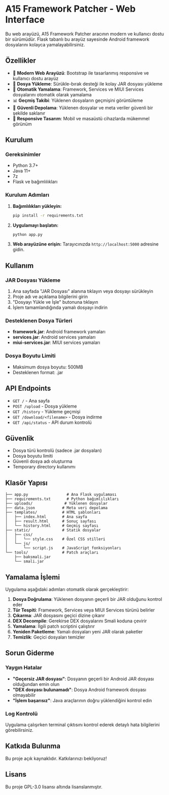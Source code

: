 # A15 Framework Patcher - Web Interface

Bu web arayüzü, A15 Framework Patcher aracının modern ve kullanıcı dostu bir sürümüdür. Flask tabanlı bu arayüz sayesinde Android framework dosyalarını kolayca yamalayabilirsiniz.

## Özellikler

- 🚀 **Modern Web Arayüzü**: Bootstrap ile tasarlanmış responsive ve kullanıcı dostu arayüz
- 📁 **Dosya Yükleme**: Sürükle-bırak desteği ile kolay JAR dosyası yükleme
- 🔧 **Otomatik Yamalama**: Framework, Services ve MIUI Services dosyalarını otomatik olarak yamalama
- 📊 **Geçmiş Takibi**: Yüklenen dosyaların geçmişini görüntüleme
- 💾 **Güvenli Depolama**: Yüklenen dosyalar ve meta veriler güvenli bir şekilde saklanır
- 📱 **Responsive Tasarım**: Mobil ve masaüstü cihazlarda mükemmel görünüm

## Kurulum

### Gereksinimler

- Python 3.7+
- Java 11+
- 7z
- Flask ve bağımlılıkları

### Kurulum Adımları

1. **Bağımlılıkları yükleyin:**
   ```bash
   pip install -r requirements.txt
   ```

2. **Uygulamayı başlatın:**
   ```bash
   python app.py
   ```

3. **Web arayüzüne erişin:**
   Tarayıcınızda `http://localhost:5000` adresine gidin.

## Kullanım

### JAR Dosyası Yükleme

1. Ana sayfada "JAR Dosyası" alanına tıklayın veya dosyayı sürükleyin
2. Proje adı ve açıklama bilgilerini girin
3. "Dosyayı Yükle ve İşle" butonuna tıklayın
4. İşlem tamamlandığında yamalı dosyayı indirin

### Desteklenen Dosya Türleri

- **framework.jar**: Android framework yamaları
- **services.jar**: Android services yamaları  
- **miui-services.jar**: MIUI services yamaları

### Dosya Boyutu Limiti

- Maksimum dosya boyutu: 500MB
- Desteklenen format: .jar

## API Endpoints

- `GET /` - Ana sayfa
- `POST /upload` - Dosya yükleme
- `GET /history` - Yükleme geçmişi
- `GET /download/<filename>` - Dosya indirme
- `GET /api/status` - API durum kontrolü

## Güvenlik

- Dosya türü kontrolü (sadece .jar dosyaları)
- Dosya boyutu limiti
- Güvenli dosya adı oluşturma
- Temporary directory kullanımı

## Klasör Yapısı

```
├── app.py                 # Ana Flask uygulaması
├── requirements.txt       # Python bağımlılıkları
├── uploads/              # Yüklenen dosyalar
├── data.json            # Meta veri depolama
├── templates/           # HTML şablonları
│   ├── index.html       # Ana sayfa
│   ├── result.html      # Sonuç sayfası
│   └── history.html     # Geçmiş sayfası
├── static/              # Statik dosyalar
│   ├── css/
│   │   └── style.css    # Özel CSS stilleri
│   └── js/
│       └── script.js    # JavaScript fonksiyonları
└── tools/               # Patch araçları
    ├── baksmali.jar
    └── smali.jar
```

## Yamalama İşlemi

Uygulama aşağıdaki adımları otomatik olarak gerçekleştirir:

1. **Dosya Doğrulama**: Yüklenen dosyanın geçerli bir JAR olduğunu kontrol eder
2. **Tür Tespiti**: Framework, Services veya MIUI Services türünü belirler
3. **Çıkarma**: JAR dosyasını geçici dizine çıkarır
4. **DEX Decompile**: Gerekirse DEX dosyalarını Smali koduna çevirir
5. **Yamalama**: İlgili patch scriptini çalıştırır
6. **Yeniden Paketleme**: Yamalı dosyaları yeni JAR olarak paketler
7. **Temizlik**: Geçici dosyaları temizler

## Sorun Giderme

### Yaygın Hatalar

- **"Geçersiz JAR dosyası"**: Dosyanın geçerli bir Android JAR dosyası olduğundan emin olun
- **"DEX dosyası bulunamadı"**: Dosya Android framework dosyası olmayabilir
- **"İşlem başarısız"**: Java araçlarının doğru yüklendiğini kontrol edin

### Log Kontrolü

Uygulama çalışırken terminal çıktısını kontrol ederek detaylı hata bilgilerini görebilirsiniz.

## Katkıda Bulunma

Bu proje açık kaynaklıdır. Katkılarınızı bekliyoruz!

## Lisans

Bu proje GPL-3.0 lisansı altında lisanslanmıştır.